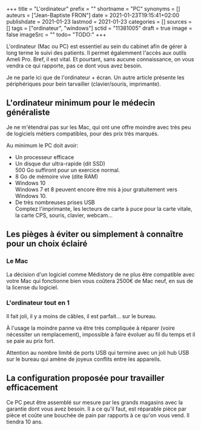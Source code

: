 +++
title = "L'ordinateur"
prefix = ""
shortname = "PC"
synonyms = []
auteurs = ["Jean-Baptiste FRON"]
date = 2021-01-23T19:15:41+02:00
publishdate = 2021-01-23
lastmod = 2021-01-23
categories = []
sources = []
tags = ["ordinateur", "windows"]
sctid = "11381005"
draft = true
image = false
imageSrc = ""
todo= "TODO:"
+++

L'ordinateur (Mac ou PC) est essentiel au sein du cabinet afin de gérer à long terme le suivi des patients. Il permet égalemment l'accès aux outils Ameli Pro. Bref, il est vital. Et pourtant, sans aucune connaissance, on vous vendra ce qui rapporte, pas ce dont vous avez besoin.

Je ne parle ici que de l'ordinateur + écran. Un autre article présente les périphériques pour bein tarvailler (clavier/souris, imprimante).

## L'ordinateur minimum pour le médecin généraliste

Je ne m'étendrai pas sur les Mac, qui ont une offre moindre avec très peu de logiciels métiers compatibles, pour des prix très marqués.

Au minimum le PC doit avoir:

- Un processeur efficace
- Un disque dur ultra-rapide (dit SSD)  
500 Go suffiront pour un exercice normal.
- 8 Go de mémoire vive (dite RAM)
- Windows 10  
Windows 7 et 8 peuvent encore être mis à jour gratuitement vers Windows 10.
- De très nombreuses prises USB  
Comptez l'imprimante, les lecteurs de carte à puce pour la carte vitale, la carte CPS, souris, clavier, webcam...

## Les pièges à éviter ou simplement à connaître pour un choix éclairé

### Le Mac

La décision d'un logiciel comme Médistory de ne plus être compatible avec votre Mac qui fonctionne bien vous coûtera 2500€ de Mac neuf, en sus de la license du logiciel.

### L'ordinateur tout en 1

Il fait joli, il y a moins de câbles, il est parfait... sur le bureau.

À l'usage la moindre panne va être très compliquée à réparer (voire nécessiter un remplacement), impossible à faire évoluer au fil du temps et il se paie au prix fort.

Attention au nombre limité de ports USB qui termine avec un joli hub USB sur le bureau qui amène de joyeux conflits entre les appareils.

## La configuration proposée pour travailler efficacement

Ce PC peut être assemblé sur mesure par les grands magasins avec la garantie dont vous avez besoin. Il a ce qu'il faut, est réparable pièce par pièce et coûte une bouchée de pain par rapports à ce qu'on vous vend. Il tiendra 10 ans.
